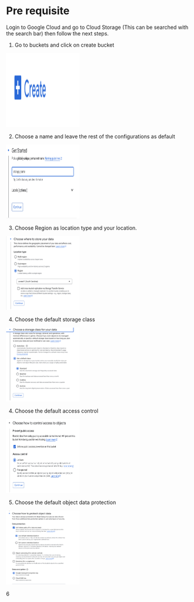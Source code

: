 # Pre requisite

Login to Google Cloud and go to Cloud Storage (This can be searched with the search bar) then follow the next steps.

1. Go to buckets and click on create bucket

<img src="image/createbucket.png" width="200" height="200" />

2. Choose a name and leave the rest of the configurations as default

<img src="image/namedefaults.png" width="200" height="200" />

3. Choose Region as location type and your location.

<img src="image/region.png" width="200" height="200" />

4. Choose the default storage class

<img src="image/storageclass.png" width="200" height="200" />

4. Choose the default access control

<img src="image/controlaccess.png" width="200" height="200" />

5. Choose the default object data protection

<img src="image/dataprotection.png" width="200" height="200" />

6
